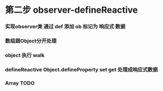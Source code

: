 # 第二步 observer-defineReactive

### 实现observer类 通过 def 添加 __ob__ 标记为 响应式 数据
### 数组跟Object分开处理
### object 执行 walk 
### defineReactive Object.defineProperty set get 处理成响应式数据

### Array TODO